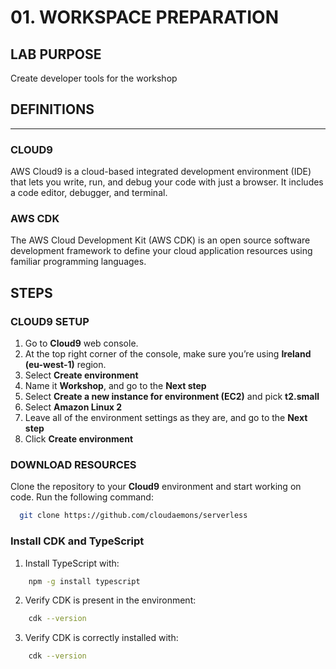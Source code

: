 # 01. WORKSPACE PREPARATION

## LAB PURPOSE

Create developer tools for the workshop

## DEFINITIONS
----
### CLOUD9

AWS Cloud9 is a cloud-based integrated development environment (IDE) that lets you write, run, and debug your code with just a browser. It includes a code editor, debugger, and terminal.

### AWS CDK

The AWS Cloud Development Kit (AWS CDK) is an open source software development framework to define your cloud application resources using familiar programming languages.

## STEPS

### CLOUD9 SETUP

1. Go to **Cloud9** web console.
2. At the top right corner of the console, make sure you’re using **Ireland (eu-west-1)** region.
3. Select **Create environment**
4. Name it **Workshop**, and go to the **Next step**
5. Select **Create a new instance for environment (EC2)** and pick **t2.small**
6. Select **Amazon Linux 2**
7. Leave all of the environment settings as they are, and go to the **Next step**
8. Click **Create environment**

### DOWNLOAD RESOURCES

Clone the repository to your **Cloud9** environment and start working on code. Run the following command:

```bash
  git clone https://github.com/cloudaemons/serverless
```

### Install CDK and TypeScript

1. Install TypeScript with:
```bash
    npm -g install typescript
```
2. Verify CDK is present in the environment:
```bash
    cdk --version
```
3. Verify CDK is correctly installed with:
```bash
    cdk --version
```
